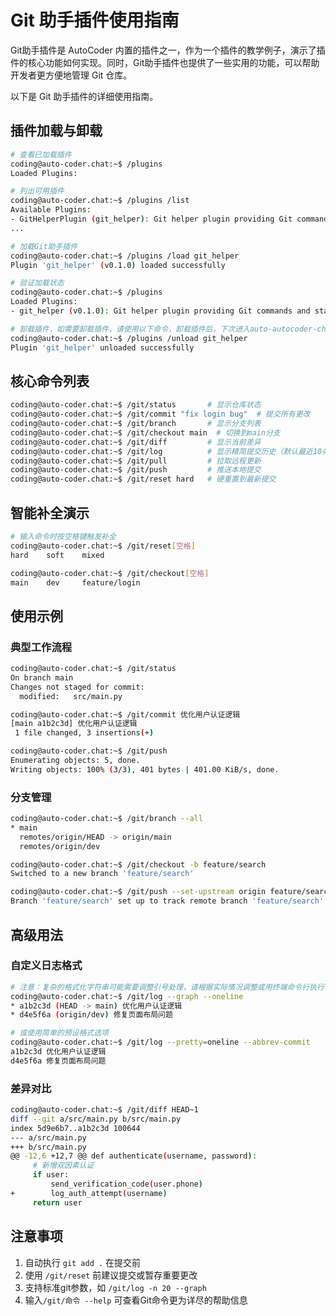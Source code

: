 # Git 助手插件使用指南

Git助手插件是 AutoCoder 内置的插件之一，作为一个插件的教学例子，演示了插件的核心功能如何实现。同时，Git助手插件也提供了一些实用的功能，可以帮助开发者更方便地管理 Git 仓库。

以下是 Git 助手插件的详细使用指南。

## 插件加载与卸载

```bash
# 查看已加载插件
coding@auto-coder.chat:~$ /plugins
Loaded Plugins:

# 列出可用插件
coding@auto-coder.chat:~$ /plugins /list
Available Plugins:
- GitHelperPlugin (git_helper): Git helper plugin providing Git commands and status
...

# 加载Git助手插件
coding@auto-coder.chat:~$ /plugins /load git_helper
Plugin 'git_helper' (v0.1.0) loaded successfully

# 验证加载状态
coding@auto-coder.chat:~$ /plugins
Loaded Plugins:
- git_helper (v0.1.0): Git helper plugin providing Git commands and status

# 卸载插件，如需要卸载插件，请使用以下命令，卸载插件后，下次进入auto-autocoder-chat时插件将无法使用
coding@auto-coder.chat:~$ /plugins /unload git_helper
Plugin 'git_helper' unloaded successfully
```

## 核心命令列表

```bash
coding@auto-coder.chat:~$ /git/status       # 显示仓库状态
coding@auto-coder.chat:~$ /git/commit "fix login bug"  # 提交所有更改
coding@auto-coder.chat:~$ /git/branch       # 显示分支列表
coding@auto-coder.chat:~$ /git/checkout main  # 切换到main分支
coding@auto-coder.chat:~$ /git/diff         # 显示当前差异
coding@auto-coder.chat:~$ /git/log          # 显示精简提交历史（默认最近10条）
coding@auto-coder.chat:~$ /git/pull         # 拉取远程更新
coding@auto-coder.chat:~$ /git/push         # 推送本地提交
coding@auto-coder.chat:~$ /git/reset hard   # 硬重置到最新提交
```

## 智能补全演示

```bash
# 输入命令时按空格键触发补全
coding@auto-coder.chat:~$ /git/reset[空格]
hard    soft    mixed

coding@auto-coder.chat:~$ /git/checkout[空格]
main    dev     feature/login

```

## 使用示例

### 典型工作流程
```bash
coding@auto-coder.chat:~$ /git/status
On branch main
Changes not staged for commit:
  modified:   src/main.py

coding@auto-coder.chat:~$ /git/commit 优化用户认证逻辑
[main a1b2c3d] 优化用户认证逻辑
 1 file changed, 3 insertions(+)

coding@auto-coder.chat:~$ /git/push
Enumerating objects: 5, done.
Writing objects: 100% (3/3), 401 bytes | 401.00 KiB/s, done.
```

### 分支管理
```bash
coding@auto-coder.chat:~$ /git/branch --all
* main
  remotes/origin/HEAD -> origin/main
  remotes/origin/dev

coding@auto-coder.chat:~$ /git/checkout -b feature/search
Switched to a new branch 'feature/search'

coding@auto-coder.chat:~$ /git/push --set-upstream origin feature/search
Branch 'feature/search' set up to track remote branch 'feature/search' from 'origin'.
```

## 高级用法

### 自定义日志格式
```bash
# 注意：复杂的格式化字符串可能需要调整引号处理，请根据实际情况调整或用终端命令行执行
coding@auto-coder.chat:~$ /git/log --graph --oneline
* a1b2c3d (HEAD -> main) 优化用户认证逻辑
* d4e5f6a (origin/dev) 修复页面布局问题

# 或使用简单的预设格式选项
coding@auto-coder.chat:~$ /git/log --pretty=oneline --abbrev-commit
a1b2c3d 优化用户认证逻辑
d4e5f6a 修复页面布局问题
```

### 差异对比
```bash
coding@auto-coder.chat:~$ /git/diff HEAD~1
diff --git a/src/main.py b/src/main.py
index 5d9e6b7..a1b2c3d 100644
--- a/src/main.py
+++ b/src/main.py
@@ -12,6 +12,7 @@ def authenticate(username, password):
     # 新增双因素认证
     if user:
         send_verification_code(user.phone)
+        log_auth_attempt(username)
     return user
```

## 注意事项

1. 自动执行 `git add .` 在提交前
2. 使用 `/git/reset` 前建议提交或暂存重要更改
3. 支持标准git参数，如 `/git/log -n 20 --graph`
4. 输入`/git/命令 --help` 可查看Git命令更为详尽的帮助信息


